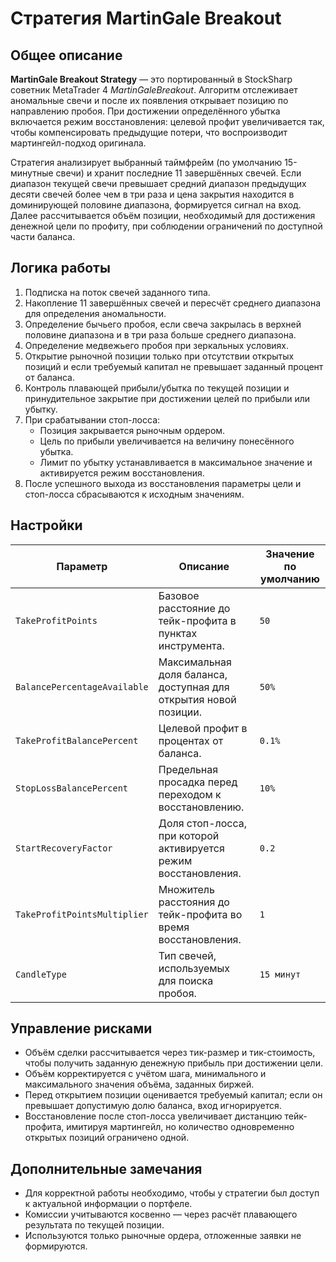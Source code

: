 # Стратегия MartinGale Breakout

## Общее описание
**MartinGale Breakout Strategy** — это портированный в StockSharp советник MetaTrader 4 *MartinGaleBreakout*. Алгоритм отслеживает аномальные свечи и после их появления открывает позицию по направлению пробоя. При достижении определённого убытка включается режим восстановления: целевой профит увеличивается так, чтобы компенсировать предыдущие потери, что воспроизводит мартингейл-подход оригинала.

Стратегия анализирует выбранный таймфрейм (по умолчанию 15-минутные свечи) и хранит последние 11 завершённых свечей. Если диапазон текущей свечи превышает средний диапазон предыдущих десяти свечей более чем в три раза и цена закрытия находится в доминирующей половине диапазона, формируется сигнал на вход. Далее рассчитывается объём позиции, необходимый для достижения денежной цели по профиту, при соблюдении ограничений по доступной части баланса.

## Логика работы
1. Подписка на поток свечей заданного типа.
2. Накопление 11 завершённых свечей и пересчёт среднего диапазона для определения аномальности.
3. Определение бычьего пробоя, если свеча закрылась в верхней половине диапазона и в три раза больше среднего диапазона.
4. Определение медвежьего пробоя при зеркальных условиях.
5. Открытие рыночной позиции только при отсутствии открытых позиций и если требуемый капитал не превышает заданный процент от баланса.
6. Контроль плавающей прибыли/убытка по текущей позиции и принудительное закрытие при достижении целей по прибыли или убытку.
7. При срабатывании стоп-лосса:
   - Позиция закрывается рыночным ордером.
   - Цель по прибыли увеличивается на величину понесённого убытка.
   - Лимит по убытку устанавливается в максимальное значение и активируется режим восстановления.
8. После успешного выхода из восстановления параметры цели и стоп-лосса сбрасываются к исходным значениям.

## Настройки
| Параметр | Описание | Значение по умолчанию |
| --- | --- | --- |
| `TakeProfitPoints` | Базовое расстояние до тейк-профита в пунктах инструмента. | `50` |
| `BalancePercentageAvailable` | Максимальная доля баланса, доступная для открытия новой позиции. | `50%` |
| `TakeProfitBalancePercent` | Целевой профит в процентах от баланса. | `0.1%` |
| `StopLossBalancePercent` | Предельная просадка перед переходом к восстановлению. | `10%` |
| `StartRecoveryFactor` | Доля стоп-лосса, при которой активируется режим восстановления. | `0.2` |
| `TakeProfitPointsMultiplier` | Множитель расстояния до тейк-профита во время восстановления. | `1` |
| `CandleType` | Тип свечей, используемых для поиска пробоя. | `15 минут` |

## Управление рисками
- Объём сделки рассчитывается через тик-размер и тик-стоимость, чтобы получить заданную денежную прибыль при достижении цели.
- Объём корректируется с учётом шага, минимального и максимального значения объёма, заданных биржей.
- Перед открытием позиции оценивается требуемый капитал; если он превышает допустимую долю баланса, вход игнорируется.
- Восстановление после стоп-лосса увеличивает дистанцию тейк-профита, имитируя мартингейл, но количество одновременно открытых позиций ограничено одной.

## Дополнительные замечания
- Для корректной работы необходимо, чтобы у стратегии был доступ к актуальной информации о портфеле.
- Комиссии учитываются косвенно — через расчёт плавающего результата по текущей позиции.
- Используются только рыночные ордера, отложенные заявки не формируются.
